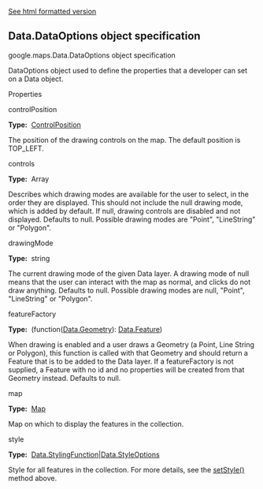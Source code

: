 [See html formatted version](https://huasofoundries.github.io/google-maps-documentation/Data.DataOptions.html)


Data.DataOptions object specification
-------------------------------------

google.maps.Data.DataOptions object specification

DataOptions object used to define the properties that a developer can set on a Data object.

Properties

controlPosition

**Type:**  [ControlPosition](https://github.com/amenadiel/google-maps-documentation/blob/master/docs/ControlPosition.md)

The position of the drawing controls on the map. The default position is TOP\_LEFT.

controls

**Type:**  Array<string>

Describes which drawing modes are available for the user to select, in the order they are displayed. This should not include the null drawing mode, which is added by default. If null, drawing controls are disabled and not displayed. Defaults to null. Possible drawing modes are "Point", "LineString" or "Polygon".

drawingMode

**Type:**  string

The current drawing mode of the given Data layer. A drawing mode of null means that the user can interact with the map as normal, and clicks do not draw anything. Defaults to null. Possible drawing modes are null, "Point", "LineString" or "Polygon".

featureFactory

**Type:**  (function([Data.Geometry](https://github.com/amenadiel/google-maps-documentation/blob/master/docs/Data.Geometry.md)): [Data.Feature](https://github.com/amenadiel/google-maps-documentation/blob/master/docs/Data.Feature.md))

When drawing is enabled and a user draws a Geometry (a Point, Line String or Polygon), this function is called with that Geometry and should return a Feature that is to be added to the Data layer. If a featureFactory is not supplied, a Feature with no id and no properties will be created from that Geometry instead. Defaults to null.

map

**Type:**  [Map](https://github.com/amenadiel/google-maps-documentation/blob/master/docs/Map.md)

Map on which to display the features in the collection.

style

**Type:**  [Data.StylingFunction](https://github.com/amenadiel/google-maps-documentation/blob/master/docs/Data.StylingFunction.md)|[Data.StyleOptions](https://github.com/amenadiel/google-maps-documentation/blob/master/docs/Data.StyleOptions.md)

Style for all features in the collection. For more details, see the [setStyle()](https://github.com/amenadiel/google-maps-documentation/blob/master/docs/Data.md) method above.